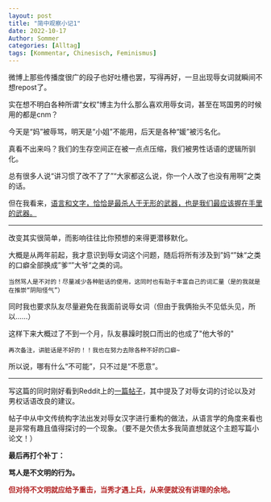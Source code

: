 ```yaml
---
layout: post
title: "简中观察小记1"
date: 2022-10-17
Author: Sommer
categories: [Alltag]
tags: [Kommentar, Chinesisch, Feminismus]
--- 
```


微博上那些传播度很广的段子也好吐槽也罢，写得再好，一旦出现辱女词就瞬间不想repost了。

实在想不明白各种所谓“女权”博主为什么那么喜欢用辱女词，甚至在骂国男的时候用的都是cnm？

今天是“妈”被辱骂，明天是“小姐”不能用，后天是各种“媛”被污名化。

真看不出来吗？我们的生存空间正在被一点点压缩，我们被男性话语的逻辑所驯化。

总有很多人说“讲习惯了改不了了”“大家都这么说，你一个人改了也没有用啊”之类的话。

但在我看来，<u>语言和文字，恰恰是最杀人于无形的武器，也是我们最应该握在手里的武器。</u>

________________________________________________

改变其实很简单，而影响往往比你预想的来得更潜移默化。

大概是从两年前起，我才意识到辱女词这个问题，随后将所有涉及到”妈“”妹“之类的口癖全部换成”爹“”大爷“之类的词。

```
当然骂人是不对的！尽量减少各种脏话的使用，这同时也有助于丰富自己的词汇量（是的我就是在推崇“阴阳怪气”）
```

<!--说起来，其实北京话（？）似乎一直有“大爷的”这种骂法，我好像从很小的时候就从我姥姥家的亲戚口中听说过，还追着问过“为什么这句话里有个大爷呢？”-->

同时我也要求队友尽量避免在我面前说辱女词（但由于我俩抬头不见低头见，所以……）

这样下来大概过了不到一个月，队友暴躁时脱口而出的也成了"他大爷的"

```
再次备注，讲脏话是不好的！！我也在努力去除各种不好的口癖~
```

所以说，哪有什么“不可能”，只不过是“不愿意”。

----------

<p>写这篇的同时刚好看到Reddit上的<a href="https://www.reddit.com/r/DoubanGoosegroup/comments/y6xzt1/%E7%9C%8B%E5%88%B0%E7%BB%84%E5%86%85%E5%9C%A8%E8%AE%A8%E8%AE%BA%E8%BE%B1%E5%A5%B3%E8%AF%8D%E4%BF%BA%E4%B9%9F%E5%8F%91%E4%B8%80%E4%B8%8B/" title="看到组内在讨论辱女词俺也发一下">一篇帖子</a>，其中提及了对辱女词的讨论以及对男权话语改良的建议。</p>


帖子中从中文传统构字法出发对辱女汉字进行重构的做法，从语言学的角度来看也是非常有趣且值得探讨的一个现象。（要不是欠债太多我简直想就这个主题写篇小论文！）

**最后再打个补丁：**

**骂人是不文明的行为。**

**<font color=FireBrick>但对待不文明就应给予重击，当秀才遇上兵，从来便就没有讲理的余地。</font>**
